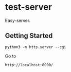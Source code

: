 # test-server

Easy-server.

## Getting Started

```
python3 -m http.server --cgi

```
Go to 

``` http://localhost:8000/ ```

